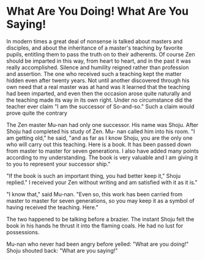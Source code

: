 # What Are You Doing! What Are You Saying!

In modern times a great deal of nonsense is talked about masters and disciples, and about the inheritance of a master's teaching by favorite pupils, entitling them to pass the truth on to their adherents. Of course Zen should be imparted in this way, from heart to heart, and in the past it was really accomplished. Silence and humility reigned rather than profession and assertion. The one who received such a teaching kept the matter hidden even after twenty years. Not until another discovered through his own need that a real master was at hand was it learned that the teaching had been imparted, and even then the occasion arose quite naturally and the teaching made its way in its own right. Under no circumstance did the teacher ever claim "I am the successor of So-and-so." Such a claim would prove quite the contrary

The Zen master Mu-nan had only one successor. His name was Shoju. After Shoju had completed his study of Zen. Mu- nan called him into his room. "I am getting old," he said, "and as far as I know Shoju, you are the only one who will carry out this teaching. Here is a book. It has been passed down from master to master for seven generations. I also have added many points according to my understanding. The book is very valuable and I am giving it to you to represent your successor ship."

"If the book is such an important thing, you had better keep it," Shoju replied." I received your Zen without writing and am satisfied with it as it is."

"I know that," said Mu-nan. "Even so, this work has been carried from master to master for seven generations, so you may keep it as a symbol of having received the teaching. Here."

The two happened to be talking before a brazier. The instant Shoju felt the book in his hands he thrust it into the flaming coals. He had no lust for possessions.

Mu-nan who never had been angry before yelled: "What are you doing!" Shoju shouted back: "What are you saying!"
